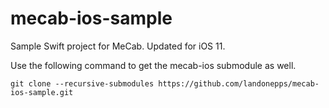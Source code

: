 # mecab-ios-sample
Sample Swift project for MeCab. Updated for iOS 11.

Use the following command to get the mecab-ios submodule as well.

```git clone --recursive-submodules https://github.com/landonepps/mecab-ios-sample.git```
